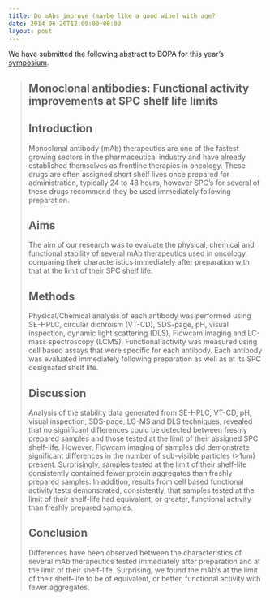 ```yaml
---
title: Do mAbs improve (maybe like a good wine) with age?
date: 2014-06-26T12:00:00+00:00
layout: post
---
```


We have submitted the following abstract to BOPA for this year’s [symposium](https://www.bopa.org.uk/symposium/).

> ## Monoclonal antibodies: Functional activity improvements at SPC shelf life limits
>
> ## Introduction
>
> Monoclonal antibody (mAb) therapeutics are one of the fastest growing sectors in the pharmaceutical industry and have already established themselves as frontline therapies in oncology. These drugs are often assigned short shelf lives once prepared for administration, typically 24 to 48 hours, however SPC’s for several of these drugs recommend they be used immediately following preparation.
>
> ## Aims
>
> The aim of our research was to evaluate the physical, chemical and functional stability of several mAb therapeutics used in oncology, comparing their characteristics immediately after preparation with that at the limit of their SPC shelf life.
>
> ## Methods
>
> Physical/Chemical analysis of each antibody was performed using SE-HPLC, circular dichroism (VT-CD), SDS-page, pH, visual inspection, dynamic light scattering (DLS), Flowcam imaging and LC-mass spectroscopy (LCMS). Functional activity was measured using cell based assays that were specific for each antibody. Each antibody was evaluated immediately following preparation as well as at its SPC designated shelf life.
>
> ## Discussion
>
> Analysis of the stability data generated from SE-HPLC, VT-CD, pH, visual inspection, SDS-page, LC-MS and DLS techniques, revealed that no significant differences could be detected between freshly prepared samples and those tested at the limit of their assigned SPC shelf-life. However, Flowcam imaging of samples did demonstrate significant differences in the number of sub-visible particles (>1um) present. Surprisingly, samples tested at the limit of their shelf-life consistently contained fewer protein aggregates than freshly prepared samples. In addition, results from cell based functional activity tests demonstrated, consistently, that samples tested at the limit of their shelf-life had equivalent, or greater, functional activity than freshly prepared samples.
>
> ## Conclusion
>
> Differences have been observed between the characteristics of several mAb therapeutics tested immediately after preparation and at the limit of their shelf-life. Surprising, we found the mAb’s at the limit of their shelf-life to be of equivalent, or better, functional activity with fewer aggregates.
